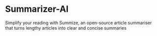 # Summarizer-AI
Simplify your reading with Summize, an open-source article summariser that turns lengthy articles into clear and concise summaries
